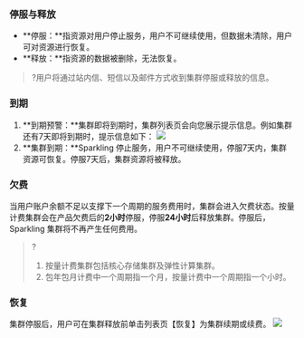 ### 停服与释放
- **停服：**指资源对用户停止服务，用户不可继续使用，但数据未清除，用户可对资源进行恢复。
- **释放：**指资源的数据被删除，无法恢复。

>?用户将通过站内信、短信以及邮件方式收到集群停服或释放的信息。

### 到期
1. **到期预警：**集群即将到期时，集群列表页会向您展示提示信息。例如集群还有7天即将到期时，提示信息如下：
	 ![](https://main.qcloudimg.com/raw/87556dabe03e9d56bbdbb717d902ae0c.png)
2. **集群到期：**Sparkling 停止服务，用户不可继续使用，停服7天内，集群资源可恢复。停服7天后，集群资源将被释放。

### 欠费
当用户账户余额不足以支撑下一个周期的服务费用时，集群会进入欠费状态。按量计费集群会在产品欠费后的**2小时**停服，停服**24小时**后释放集群。停服后，Sparkling 集群将不再产生任何费用。
> ? 
> 1. 按量计费集群包括核心存储集群及弹性计算集群。
> 2. 包年包月计费中一个周期指一个月，按量计费中一个周期指一个小时。

### 恢复
集群停服后，用户可在集群释放前单击列表页【恢复】为集群续期或续费。
![](https://main.qcloudimg.com/raw/ae06853d984295709c0e3851b00f9ada.png)

